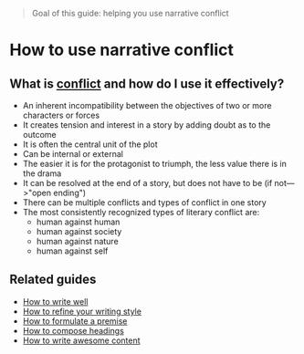 >Goal of this guide: helping you use narrative conflict

# How to use narrative conflict

## What is [conflict](https://en.wikipedia.org/wiki/Conflict_(narrative)) and how do I use it effectively?
* An inherent incompatibility between the objectives of two or more characters or forces
* It creates tension and interest in a story by adding doubt as to the outcome
* It is often the central unit of the plot
* Can be internal or external
* The easier it is for the protagonist to triumph, the less value there is in the drama
* It can be resolved at the end of a story, but does not have to be (if not—>"open ending")
* There can be multiple conflicts and types of conflict in one story
* The most consistently recognized types of literary conflict are:
  * human against human
  * human against society
  * human against nature
  * human against self

## Related guides
* [How to write well](../writing-guide/readme.md)
* [How to refine your writing style](../refine-your-writing-style/readme.md)  
* [How to formulate a premise](../formulate-a-premise/readme.md)
* [How to compose headings](../compose-great-headings/readme.md)
* [How to write awesome content](../write-awesome-content/readme.md)
